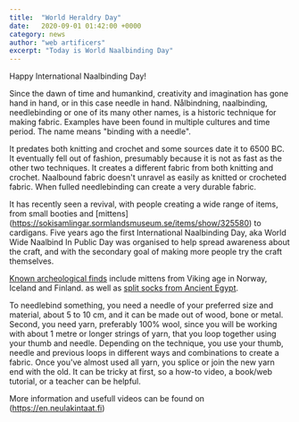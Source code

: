```yaml
---
title:  "World Heraldry Day"
date:   2020-09-01 01:42:00 +0000
category: news
author: "web artificers"
excerpt: "Today is World Naalbinding Day"
---
```

Happy International Naalbinding Day!

Since the dawn of time and humankind, creativity and imagination has gone hand in hand, or in this case needle in hand.  Nålbindning, naalbinding, needlebinding or one of its many other names, is a historic technique for making fabric. Examples have been found in multiple cultures and time period. The name means "binding with a needle". 

It predates both knitting and crochet and some sources date it  to 6500 BC. 
It eventually fell out of fashion, presumably  because it is not as fast as the other two techniques. It creates a different fabric from both knitting and crochet. Naalbound fabric doesn't unravel as easily as knitted or crocheted  fabric. When fulled needlebinding can create a very durable fabric.

It has recently seen a revival, with people creating a wide range of items,  from small booties and [mittens] (https://sokisamlingar.sormlandsmuseum.se/items/show/325580)  to cardigans. 
Five years ago the first International Naalbinding Day, aka World Wide Naalbind In Public Day was organised
 to help spread awareness about the craft, and with the secondary goal of making more people try the craft themselves.

 [Known archeological finds](https://vikingageclothing.susannabroome.se/instruction-booklets/nalbinding-from-finds/) include mittens from Viking age in Norway, Iceland and Finland.
as well as  [split socks from Ancient Egypt](https://nalbound.com/2020/05/10/egyptian-sock-in-edinburgh/).

To needlebind something, you need a needle of your preferred size and material, about 5 to 10 cm, and it can be made out of wood, bone or metal. Second, you need yarn, preferably 100% wool, since you will be working with about 1 metre or longer strings of yarn, that you loop together using your thumb and needle. Depending on the technique, you use your thumb, needle and previous loops in different ways and combinations to create a fabric. Once you've almost used all yarn, you splice or join the new yarn end with the old. It can be tricky at first, so a how-to video, a book/web tutorial, or a teacher can be helpful.

More information and usefull videos can be found on (https://en.neulakintaat.fi)